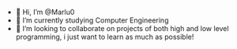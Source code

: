- 👋 Hi, I’m @Marlu0
- 🌱 I’m currently studying Computer Engineering
- 💞️ I’m looking to collaborate on projects of both high and low level programming, i just want to learn as much as possible!

<!---
Marlu0/Marlu0 is a ✨ special ✨ repository because its `README.md` (this file) appears on your GitHub profile.
You can click the Preview link to take a look at your changes.
--->
